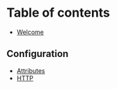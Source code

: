 # Table of contents

* [Welcome](docs/)

## Configuration

* [Attributes](configuration/attributes.md)
* [HTTP](configuration/http.md)

